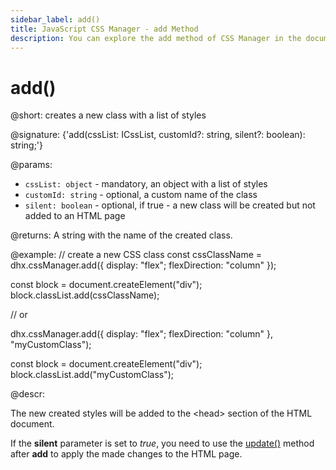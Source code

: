 ```yaml
---
sidebar_label: add()
title: JavaScript CSS Manager - add Method 
description: You can explore the add method of CSS Manager in the documentation of the DHTMLX JavaScript UI library. Browse developer guides and API reference, try out code examples and live demos, and download a free 30-day evaluation version of DHTMLX Suite.
---
```


# add()

@short: creates a new class with a list of styles

@signature: {'add(cssList: ICssList, customId?: string, silent?: boolean): string;'}

@params:
- `cssList: object` - mandatory, an object with a list of styles
- `customId: string` - optional, a custom name of the class
- `silent: boolean` - optional, if true - a new class will be created but not added to an HTML page

@returns:
A string with the name of the created class.

@example:
// create a new CSS class
const cssClassName = dhx.cssManager.add({
    display: "flex";
    flexDirection: "column"
});

const block = document.createElement("div");
block.classList.add(cssClassName);

// or

dhx.cssManager.add({
    display: "flex";
    flexDirection: "column"
}, "myCustomClass");

const block = document.createElement("div");
block.classList.add("myCustomClass");

@descr:

The new created styles will be added to the &lt;head&gt; section of the HTML document.

If the **silent** parameter is set to *true*, you need to use the [update()](css_manager/api/cssmanager_update_method.md) method after **add** to apply the made changes to the HTML page.
